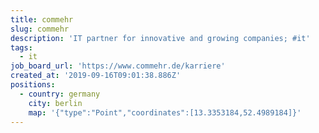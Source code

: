 ```yaml
---
title: commehr
slug: commehr
description: 'IT partner for innovative and growing companies; #it'
tags:
  - it
job_board_url: 'https://www.commehr.de/karriere'
created_at: '2019-09-16T09:01:38.886Z'
positions:
  - country: germany
    city: berlin
    map: '{"type":"Point","coordinates":[13.3353184,52.4989184]}'
---
```

